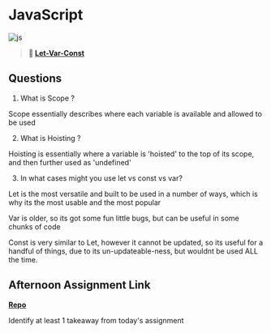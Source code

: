 # JavaScript

![js](https://bcw.blob.core.windows.net/public/img/courses/js.gif)

> **📖 [Let-Var-Const](https://codeworksacademy.com/fs-student-guide/resources/wk2/01-Let-Var-Const)**

## Questions

1. What is Scope ?

Scope essentially describes where each variable is available and allowed to be used


2. What is Hoisting ?

Hoisting is essentially where a variable is 'hoisted' to the top of its scope, and then further used as 'undefined'


3. In what cases might you use let vs const vs var?

Let is the most versatile and built to be used in a number of ways, which is why its the most usable and the most popular

Var is older, so its got some fun little bugs, but can be useful in some chunks of code

Const is very similar to Let, however it cannot be updated, so its useful for a handful of things, due to its un-updateable-ness, but wouldnt be used ALL the time.


## Afternoon Assignment Link

**[Repo](https://github.com/IsaiahSnyder-Programming/02-07-22-Lab--Scoreboard-)**

Identify at least 1 takeaway from today's assignment
